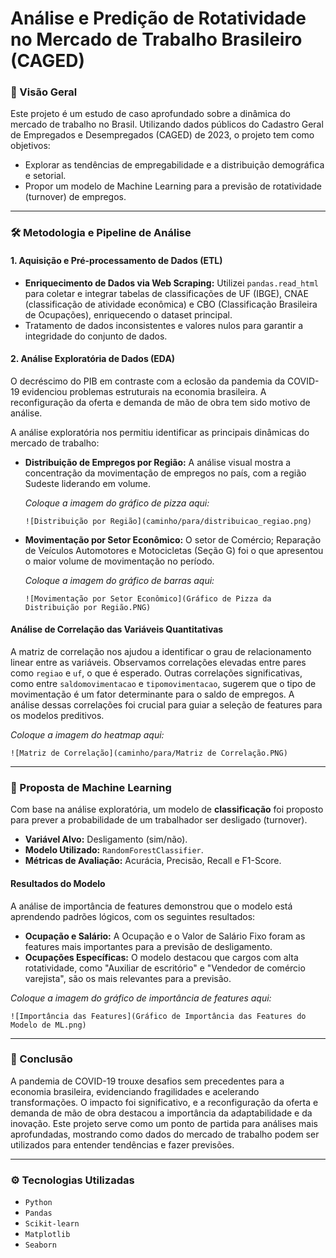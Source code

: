 # Análise e Predição de Rotatividade no Mercado de Trabalho Brasileiro (CAGED)

### 📄 Visão Geral

Este projeto é um estudo de caso aprofundado sobre a dinâmica do mercado de trabalho no Brasil. Utilizando dados públicos do Cadastro Geral de Empregados e Desempregados (CAGED) de 2023, o projeto tem como objetivos:

* Explorar as tendências de empregabilidade e a distribuição demográfica e setorial.
* Propor um modelo de Machine Learning para a previsão de rotatividade (turnover) de empregos.

---

### 🛠️ Metodologia e Pipeline de Análise

#### 1. Aquisição e Pré-processamento de Dados (ETL)
* **Enriquecimento de Dados via Web Scraping:** Utilizei `pandas.read_html` para coletar e integrar tabelas de classificações de UF (IBGE), CNAE (classificação de atividade econômica) e CBO (Classificação Brasileira de Ocupações), enriquecendo o dataset principal.
* Tratamento de dados inconsistentes e valores nulos para garantir a integridade do conjunto de dados.

#### 2. Análise Exploratória de Dados (EDA)

O decréscimo do PIB em contraste com a eclosão da pandemia da COVID-19 evidenciou problemas estruturais na economia brasileira. A reconfiguração da oferta e demanda de mão de obra tem sido motivo de análise.

A análise exploratória nos permitiu identificar as principais dinâmicas do mercado de trabalho:

* **Distribuição de Empregos por Região:** A análise visual mostra a concentração da movimentação de empregos no país, com a região Sudeste liderando em volume.
    
    _Coloque a imagem do gráfico de pizza aqui:_
    
    `![Distribuição por Região](caminho/para/distribuicao_regiao.png)`
    
* **Movimentação por Setor Econômico:** O setor de Comércio; Reparação de Veículos Automotores e Motocicletas (Seção G) foi o que apresentou o maior volume de movimentação no período.
    
    _Coloque a imagem do gráfico de barras aqui:_
    
    `![Movimentação por Setor Econômico](Gráfico de Pizza da Distribuição por Região.PNG)`

#### Análise de Correlação das Variáveis Quantitativas
A matriz de correlação nos ajudou a identificar o grau de relacionamento linear entre as variáveis. Observamos correlações elevadas entre pares como `regiao` e `uf`, o que é esperado. Outras correlações significativas, como entre `saldomovimentacao` e `tipomovimentacao`, sugerem que o tipo de movimentação é um fator determinante para o saldo de empregos. A análise dessas correlações foi crucial para guiar a seleção de features para os modelos preditivos.

_Coloque a imagem do heatmap aqui:_

`![Matriz de Correlação](caminho/para/Matriz de Correlação.PNG)`

---

### 🤖 Proposta de Machine Learning

Com base na análise exploratória, um modelo de **classificação** foi proposto para prever a probabilidade de um trabalhador ser desligado (turnover).

* **Variável Alvo:** Desligamento (sim/não).
* **Modelo Utilizado:** `RandomForestClassifier`.
* **Métricas de Avaliação:** Acurácia, Precisão, Recall e F1-Score.

#### Resultados do Modelo

A análise de importância de features demonstrou que o modelo está aprendendo padrões lógicos, com os seguintes resultados:

* **Ocupação e Salário:** A Ocupação e o Valor de Salário Fixo foram as features mais importantes para a previsão de desligamento.
* **Ocupações Específicas:** O modelo destacou que cargos com alta rotatividade, como "Auxiliar de escritório" e "Vendedor de comércio varejista", são os mais relevantes para a previsão.

_Coloque a imagem do gráfico de importância de features aqui:_

`![Importância das Features](Gráfico de Importância das Features do Modelo de ML.png)`

---

### 📝 Conclusão

A pandemia de COVID-19 trouxe desafios sem precedentes para a economia brasileira, evidenciando fragilidades e acelerando transformações. O impacto foi significativo, e a reconfiguração da oferta e demanda de mão de obra destacou a importância da adaptabilidade e da inovação. Este projeto serve como um ponto de partida para análises mais aprofundadas, mostrando como dados do mercado de trabalho podem ser utilizados para entender tendências e fazer previsões.

---

### ⚙️ Tecnologias Utilizadas

* `Python`
* `Pandas`
* `Scikit-learn`
* `Matplotlib`
* `Seaborn`
